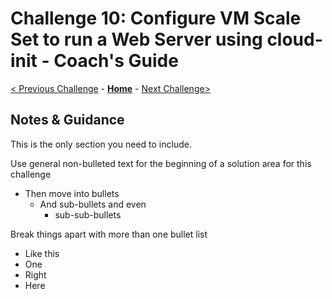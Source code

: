 # Challenge 10: Configure VM Scale Set to run a Web Server using cloud-init - Coach's Guide

[< Previous Challenge](./Solution-09.md) - **[Home](./README.md)** - [Next Challenge>](./Solution-11.md)

## Notes & Guidance
This is the only section you need to include.

Use general non-bulleted text for the beginning of a solution area for this challenge
- Then move into bullets
    - And sub-bullets and even
        - sub-sub-bullets

Break things apart with more than one bullet list
- Like this 
- One
- Right
- Here